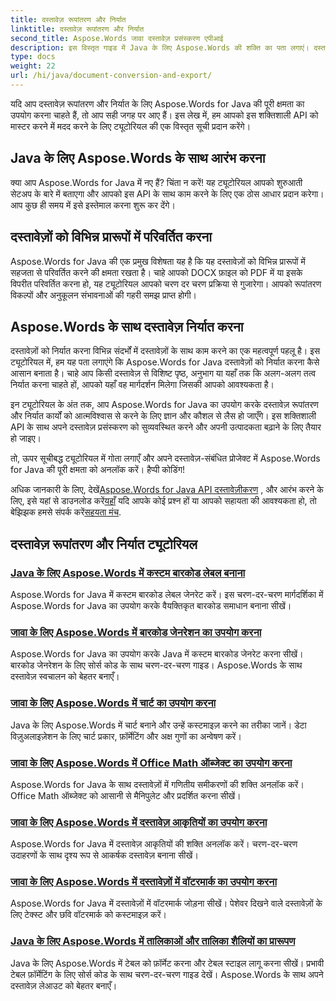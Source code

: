 ```yaml
---
title: दस्तावेज़ रूपांतरण और निर्यात
linktitle: दस्तावेज़ रूपांतरण और निर्यात
second_title: Aspose.Words जावा दस्तावेज़ प्रसंस्करण एपीआई
description: इस विस्तृत गाइड में Java के लिए Aspose.Words की शक्ति का पता लगाएं। दस्तावेज़ों को आसानी से कनवर्ट और निर्यात करना सीखें।
type: docs
weight: 22
url: /hi/java/document-conversion-and-export/
---
```


यदि आप दस्तावेज़ रूपांतरण और निर्यात के लिए Aspose.Words for Java की पूरी क्षमता का उपयोग करना चाहते हैं, तो आप सही जगह पर आए हैं। इस लेख में, हम आपको इस शक्तिशाली API को मास्टर करने में मदद करने के लिए ट्यूटोरियल की एक विस्तृत सूची प्रदान करेंगे।

## Java के लिए Aspose.Words के साथ आरंभ करना
क्या आप Aspose.Words for Java में नए हैं? चिंता न करें! यह ट्यूटोरियल आपको शुरुआती सेटअप के बारे में बताएगा और आपको इस API के साथ काम करने के लिए एक ठोस आधार प्रदान करेगा। आप कुछ ही समय में इसे इस्तेमाल करना शुरू कर देंगे।

## दस्तावेज़ों को विभिन्न प्रारूपों में परिवर्तित करना
Aspose.Words for Java की एक प्रमुख विशेषता यह है कि यह दस्तावेज़ों को विभिन्न प्रारूपों में सहजता से परिवर्तित करने की क्षमता रखता है। चाहे आपको DOCX फ़ाइल को PDF में या इसके विपरीत परिवर्तित करना हो, यह ट्यूटोरियल आपको चरण दर चरण प्रक्रिया से गुजारेगा। आपको रूपांतरण विकल्पों और अनुकूलन संभावनाओं की गहरी समझ प्राप्त होगी।

## Aspose.Words के साथ दस्तावेज़ निर्यात करना
दस्तावेज़ों को निर्यात करना विभिन्न संदर्भों में दस्तावेज़ों के साथ काम करने का एक महत्वपूर्ण पहलू है। इस ट्यूटोरियल में, हम यह पता लगाएंगे कि Aspose.Words for Java दस्तावेज़ों को निर्यात करना कैसे आसान बनाता है। चाहे आप किसी दस्तावेज़ से विशिष्ट पृष्ठ, अनुभाग या यहाँ तक कि अलग-अलग तत्व निर्यात करना चाहते हों, आपको यहाँ वह मार्गदर्शन मिलेगा जिसकी आपको आवश्यकता है।

इन ट्यूटोरियल के अंत तक, आप Aspose.Words for Java का उपयोग करके दस्तावेज़ रूपांतरण और निर्यात कार्यों को आत्मविश्वास से करने के लिए ज्ञान और कौशल से लैस हो जाएँगे। इस शक्तिशाली API के साथ अपने दस्तावेज़ प्रसंस्करण को सुव्यवस्थित करने और अपनी उत्पादकता बढ़ाने के लिए तैयार हो जाइए।

तो, ऊपर सूचीबद्ध ट्यूटोरियल में गोता लगाएँ और अपने दस्तावेज़-संबंधित प्रोजेक्ट में Aspose.Words for Java की पूरी क्षमता को अनलॉक करें। हैप्पी कोडिंग!

 अधिक जानकारी के लिए, देखें[Aspose.Words for Java API दस्तावेज़ीकरण](https://reference.aspose.com/words/java/) , और आरंभ करने के लिए, इसे यहां से डाउनलोड करें[यहाँ](https://releases.aspose.com/words/java/) यदि आपके कोई प्रश्न हों या आपको सहायता की आवश्यकता हो, तो बेझिझक हमसे संपर्क करें[सहयता मंच](https://forum.aspose.com/).

## दस्तावेज़ रूपांतरण और निर्यात ट्यूटोरियल
### [Java के लिए Aspose.Words में कस्टम बारकोड लेबल बनाना](./generating-custom-barcode-labels/)
Aspose.Words for Java में कस्टम बारकोड लेबल जेनरेट करें। इस चरण-दर-चरण मार्गदर्शिका में Aspose.Words for Java का उपयोग करके वैयक्तिकृत बारकोड समाधान बनाना सीखें।
### [जावा के लिए Aspose.Words में बारकोड जेनरेशन का उपयोग करना](./using-barcode-generation/)
Aspose.Words for Java का उपयोग करके Java में कस्टम बारकोड जेनरेट करना सीखें। बारकोड जेनरेशन के लिए सोर्स कोड के साथ चरण-दर-चरण गाइड। Aspose.Words के साथ दस्तावेज़ स्वचालन को बेहतर बनाएँ।
### [जावा के लिए Aspose.Words में चार्ट का उपयोग करना](./using-charts/)
Java के लिए Aspose.Words में चार्ट बनाने और उन्हें कस्टमाइज़ करने का तरीका जानें। डेटा विज़ुअलाइज़ेशन के लिए चार्ट प्रकार, फ़ॉर्मेटिंग और अक्ष गुणों का अन्वेषण करें।
### [जावा के लिए Aspose.Words में Office Math ऑब्जेक्ट का उपयोग करना](./using-office-math-objects/)
Aspose.Words for Java के साथ दस्तावेज़ों में गणितीय समीकरणों की शक्ति अनलॉक करें। Office Math ऑब्जेक्ट को आसानी से मैनिपुलेट और प्रदर्शित करना सीखें।
### [जावा के लिए Aspose.Words में दस्तावेज़ आकृतियों का उपयोग करना](./using-document-shapes/)
Aspose.Words for Java में दस्तावेज़ आकृतियों की शक्ति अनलॉक करें। चरण-दर-चरण उदाहरणों के साथ दृश्य रूप से आकर्षक दस्तावेज़ बनाना सीखें।
### [जावा के लिए Aspose.Words में दस्तावेज़ों में वॉटरमार्क का उपयोग करना](./using-watermarks-to-documents/)
Aspose.Words for Java में दस्तावेज़ों में वॉटरमार्क जोड़ना सीखें। पेशेवर दिखने वाले दस्तावेज़ों के लिए टेक्स्ट और छवि वॉटरमार्क को कस्टमाइज़ करें।
### [Java के लिए Aspose.Words में तालिकाओं और तालिका शैलियों का प्रारूपण](./formatting-tables-and-table-styles/)
Java के लिए Aspose.Words में टेबल को फ़ॉर्मेट करना और टेबल स्टाइल लागू करना सीखें। प्रभावी टेबल फ़ॉर्मेटिंग के लिए सोर्स कोड के साथ चरण-दर-चरण गाइड देखें। Aspose.Words के साथ अपने दस्तावेज़ लेआउट को बेहतर बनाएँ।